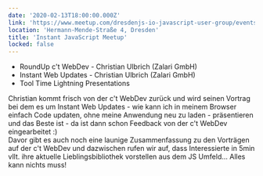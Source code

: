 ```yaml
---
date: '2020-02-13T18:00:00.000Z'
link: 'https://www.meetup.com/dresdenjs-io-javascript-user-group/events/wwdfrqybcdbrb/'
location: 'Hermann-Mende-Straße 4, Dresden'
title: 'Instant JavaScript Meetup'
locked: false
---
```

* RoundUp c't WebDev - Christian Ulbrich (Zalari GmbH)  
* Instant Web Updates - Christian Ulbrich (Zalari GmbH)  
* Tool Time Lightning Presentations

Christian kommt frisch von der c't WebDev zurück und wird seinen Vortrag bei dem es um Instant Web Updates - wie kann ich in meinem Browser einfach Code updaten, ohne meine Anwendung neu zu laden - präsentieren und das Beste ist - da ist dann schon Feedback von der c't WebDev eingearbeitet :)  
Davor gibt es auch noch eine launige Zusammenfassung zu den Vorträgen auf der c't WebDev und dazwischen rufen wir auf, dass Interessierte in 5min vllt. ihre aktuelle Lieblingsbibliothek vorstellen aus dem JS Umfeld... Alles kann nichts muss!
